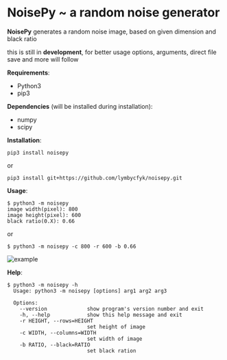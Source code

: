 # NoisePy ~ a random noise generator ####

__NoisePy__ generates a random noise image, based on given dimension  and 
black ratio

this is still in **development**, for better usage options, arguments, direct file save and more will follow

__Requirements__:

+ Python3
+ pip3

__Dependencies__ (will be installed during installation):
+ numpy
+ scipy

__Installation__:
```commandline
pip3 install noisepy
```

or

```commandline
pip3 install git+https://github.com/lymbycfyk/noisepy.git
```

__Usage__:
```commandline
$ python3 -m noisepy
image width(pixel): 800
image height(pixel): 600
black ratio(0.X): 0.66
```
or
```commandline
$ python3 -m noisepy -c 800 -r 600 -b 0.66
```

![example](https://preview.ibb.co/e1EmCb/exmpl.png "example image")

__Help__:
```commandline
$ python3 -m noisepy -h
  Usage: python3 -m noisepy [options] arg1 arg2 arg3

  Options:
    --version             show program's version number and exit
    -h, --help            show this help message and exit
    -r HEIGHT, --rows=HEIGHT
                          set height of image
    -c WIDTH, --columns=WIDTH
                          set width of image
    -b RATIO, --black=RATIO
                          set black ration
```
